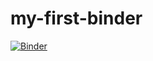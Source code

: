 # my-first-binder
[![Binder](https://mybinder.org/badge_logo.svg)](https://mybinder.org/v2/gh/Suziee159/my-first-binder/HEAD)

